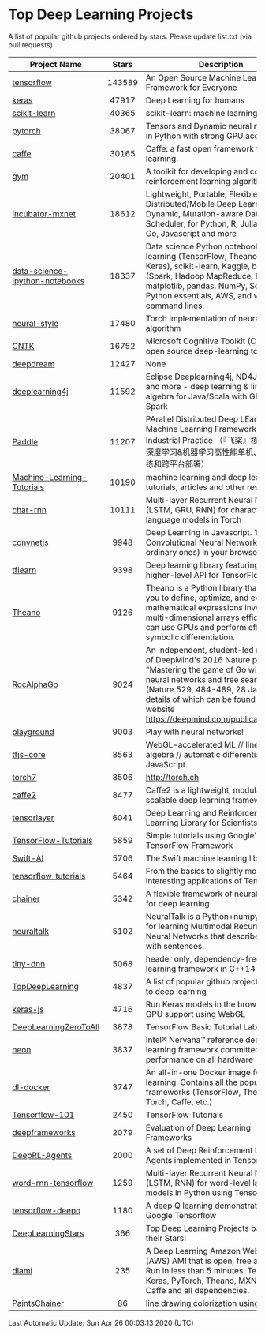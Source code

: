 # Top Deep Learning Projects
A list of popular github projects ordered by stars.
Please update list.txt (via pull requests)

|Project Name| Stars | Description |
| ---------- |:-----:| ----------- |
| [tensorflow](https://github.com/tensorflow/tensorflow) | 143589 | An Open Source Machine Learning Framework for Everyone |
| [keras](https://github.com/keras-team/keras) | 47917 | Deep Learning for humans |
| [scikit-learn](https://github.com/scikit-learn/scikit-learn) | 40365 | scikit-learn: machine learning in Python |
| [pytorch](https://github.com/pytorch/pytorch) | 38067 | Tensors and Dynamic neural networks in Python with strong GPU acceleration |
| [caffe](https://github.com/BVLC/caffe) | 30165 | Caffe: a fast open framework for deep learning. |
| [gym](https://github.com/openai/gym) | 20401 | A toolkit for developing and comparing reinforcement learning algorithms. |
| [incubator-mxnet](https://github.com/apache/incubator-mxnet) | 18612 | Lightweight, Portable, Flexible Distributed/Mobile Deep Learning with Dynamic, Mutation-aware Dataflow Dep Scheduler; for Python, R, Julia, Scala, Go, Javascript and more |
| [data-science-ipython-notebooks](https://github.com/donnemartin/data-science-ipython-notebooks) | 18337 | Data science Python notebooks: Deep learning (TensorFlow, Theano, Caffe, Keras), scikit-learn, Kaggle, big data (Spark, Hadoop MapReduce, HDFS), matplotlib, pandas, NumPy, SciPy, Python essentials, AWS, and various command lines. |
| [neural-style](https://github.com/jcjohnson/neural-style) | 17480 | Torch implementation of neural style algorithm |
| [CNTK](https://github.com/microsoft/CNTK) | 16752 | Microsoft Cognitive Toolkit (CNTK), an open source deep-learning toolkit |
| [deepdream](https://github.com/google/deepdream) | 12427 | None |
| [deeplearning4j](https://github.com/eclipse/deeplearning4j) | 11592 | Eclipse Deeplearning4j, ND4J, DataVec and more - deep learning & linear algebra for Java/Scala with GPUs + Spark |
| [Paddle](https://github.com/PaddlePaddle/Paddle) | 11207 | PArallel Distributed Deep LEarning: Machine Learning Framework from Industrial Practice （『飞桨』核心框架，深度学习&机器学习高性能单机、分布式训练和跨平台部署） |
| [Machine-Learning-Tutorials](https://github.com/ujjwalkarn/Machine-Learning-Tutorials) | 10190 | machine learning and deep learning tutorials, articles and other resources  |
| [char-rnn](https://github.com/karpathy/char-rnn) | 10111 | Multi-layer Recurrent Neural Networks (LSTM, GRU, RNN) for character-level language models in Torch |
| [convnetjs](https://github.com/karpathy/convnetjs) | 9948 | Deep Learning in Javascript. Train Convolutional Neural Networks (or ordinary ones) in your browser. |
| [tflearn](https://github.com/tflearn/tflearn) | 9398 | Deep learning library featuring a higher-level API for TensorFlow. |
| [Theano](https://github.com/Theano/Theano) | 9126 | Theano is a Python library that allows you to define, optimize, and evaluate mathematical expressions involving multi-dimensional arrays efficiently. It can use GPUs and perform efficient symbolic differentiation. |
| [RocAlphaGo](https://github.com/Rochester-NRT/RocAlphaGo) | 9024 | An independent, student-led replication of DeepMind's 2016 Nature publication, "Mastering the game of Go with deep neural networks and tree search" (Nature 529, 484-489, 28 Jan 2016), details of which can be found on their website https://deepmind.com/publications.html. |
| [playground](https://github.com/tensorflow/playground) | 9003 | Play with neural networks! |
| [tfjs-core](https://github.com/tensorflow/tfjs-core) | 8563 | WebGL-accelerated ML // linear algebra // automatic differentiation for JavaScript. |
| [torch7](https://github.com/torch/torch7) | 8506 | http://torch.ch |
| [caffe2](https://github.com/facebookarchive/caffe2) | 8477 | Caffe2 is a lightweight, modular, and scalable deep learning framework. |
| [tensorlayer](https://github.com/tensorlayer/tensorlayer) | 6041 | Deep Learning and Reinforcement Learning Library for Scientists 🔥 |
| [TensorFlow-Tutorials](https://github.com/nlintz/TensorFlow-Tutorials) | 5859 | Simple tutorials using Google's TensorFlow Framework |
| [Swift-AI](https://github.com/Swift-AI/Swift-AI) | 5706 | The Swift machine learning library. |
| [tensorflow_tutorials](https://github.com/pkmital/tensorflow_tutorials) | 5464 | From the basics to slightly more interesting applications of Tensorflow |
| [chainer](https://github.com/chainer/chainer) | 5342 | A flexible framework of neural networks for deep learning |
| [neuraltalk](https://github.com/karpathy/neuraltalk) | 5102 | NeuralTalk is a Python+numpy project for learning Multimodal Recurrent Neural Networks that describe images with sentences. |
| [tiny-dnn](https://github.com/tiny-dnn/tiny-dnn) | 5068 | header only, dependency-free deep learning framework in C++14 |
| [TopDeepLearning](https://github.com/aymericdamien/TopDeepLearning) | 4837 | A list of popular github projects related to deep learning |
| [keras-js](https://github.com/transcranial/keras-js) | 4716 | Run Keras models in the browser, with GPU support using WebGL |
| [DeepLearningZeroToAll](https://github.com/hunkim/DeepLearningZeroToAll) | 3878 | TensorFlow Basic Tutorial Labs |
| [neon](https://github.com/NervanaSystems/neon) | 3837 | Intel® Nervana™ reference deep learning framework committed to best performance on all hardware |
| [dl-docker](https://github.com/floydhub/dl-docker) | 3747 | An all-in-one Docker image for deep learning. Contains all the popular DL frameworks (TensorFlow, Theano, Torch, Caffe, etc.) |
| [Tensorflow-101](https://github.com/sjchoi86/Tensorflow-101) | 2450 | TensorFlow Tutorials |
| [deepframeworks](https://github.com/zer0n/deepframeworks) | 2079 | Evaluation of Deep Learning Frameworks |
| [DeepRL-Agents](https://github.com/awjuliani/DeepRL-Agents) | 2000 | A set of Deep Reinforcement Learning Agents implemented in Tensorflow. |
| [word-rnn-tensorflow](https://github.com/hunkim/word-rnn-tensorflow) | 1259 | Multi-layer Recurrent Neural Networks (LSTM, RNN) for word-level language models in Python using TensorFlow. |
| [tensorflow-deepq](https://github.com/siemanko/tensorflow-deepq) | 1180 | A deep Q learning demonstration using Google Tensorflow |
| [DeepLearningStars](https://github.com/hunkim/DeepLearningStars) | 366 | Top Deep Learning Projects based on their Stars! |
| [dlami](https://github.com/ritchieng/dlami) | 235 | A Deep Learning Amazon Web Service (AWS) AMI that is open, free and works. Run in less than 5 minutes. TensorFlow, Keras, PyTorch, Theano, MXNet, CNTK, Caffe and all dependencies. |
| [PaintsChainer](https://github.com/taizan/PaintsChainer) | 86 | line drawing colorization using chainer |

Last Automatic Update: Sun Apr 26 00:03:13 2020 (UTC)

